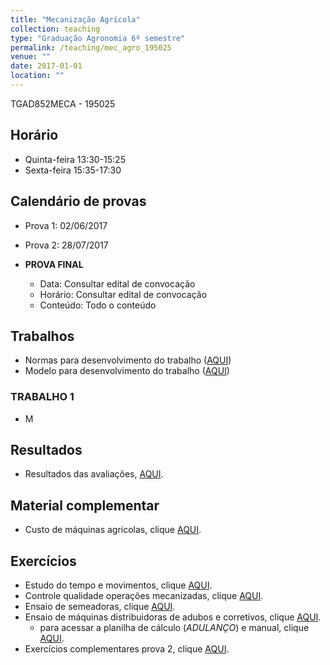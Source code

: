 ```yaml
---
title: "Mecanização Agrícola"
collection: teaching
type: "Graduação Agronomia 6º semestre"
permalink: /teaching/mec_agro_195025
venue: ""
date: 2017-01-01 
location: ""
---
```


TGAD852MECA - 195025

## Horário

- Quinta-feira 13:30-15:25
- Sexta-feira 15:35-17:30

## Calendário de provas

- Prova 1: 02/06/2017
- Prova 2: 28/07/2017

- **PROVA FINAL**
    - Data: Consultar edital de convocação
    - Horário:	Consultar edital de convocação
	- Conteúdo:	Todo o conteúdo

## Trabalhos

- Normas para desenvolvimento do trabalho (<a href="https://sites.google.com/site/rafatieppo/zownloads/NORMAS_RES_EXP.html?attredirects=0&amp;d=1" target="_blank">AQUI</a>)
- Modelo para desenvolvimento do trabalho (<a href="https://sites.google.com/site/rafatieppo/zownloads/MODELO_RESUMO_EXP.docx?attredirects=0&amp;d=1" target="_blank">AQUI</a>)

### TRABALHO 1

- M


## Resultados

- Resultados das avaliações, <a href="https://sites.google.com/a/unemat.br/biossistemas/home/mec/MEC1701_RESULT.html?attredirects=0&d=1" target="_blank">AQUI</a>.


## Material complementar

- Custo de máquinas agrícolas, clique <a href="https://sites.google.com/a/unemat.br/biossistemas/home/mec/C050_CUSTOS.pdf?attredirects=0&d=1" target="_blank">AQUI</a>.

## Exercícios

- Estudo do tempo e movimentos, clique <a href="https://sites.google.com/site/rafatieppo/zownloads/C031_ESTUD_MOV_TEMPO_CRONO.html?attredirects=0&amp;d=1" target="_blank">AQUI</a>.
- Controle qualidade operações mecanizadas, clique <a href="https://sites.google.com/a/unemat.br/biossistemas/home/mec/C060_TEC_GERENC_FROTA_exerc.pdf?attredirects=0&d=1" target="_blank">AQUI</a>.
- Ensaio de semeadoras, clique <a href="https://sites.google.com/site/rafatieppo/zownloads/C042_ENSAIO_SEM_DIST_LONG_TRANSV_exerc.pdf?attredirects=0&amp;d=1" target="_blank">AQUI</a>.
- Ensaio de máquinas distribuidoras de adubos e corretivos, clique <a href="https://sites.google.com/site/rafatieppo/zownloads/C043_ENSAIO_DIST_LANCO_exerc.pdf?attredirects=0&amp;d=1" target="_blank">AQUI</a>.
    - para acessar a planilha  de cálculo (<em>ADULANÇO</em>) e manual, clique <a href="http://www.leb.esalq.usp.br/adulanco.htm" target="_blank">AQUI</a>.</li>
- Exercícios complementares prova 2, clique <a href="https://sites.google.com/site/rafatieppo/zownloads/C000_EXERCICIOS_p2.html?attredirects=0&amp;d=1">AQUI</a>.

